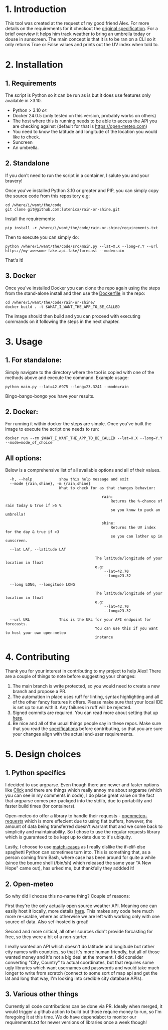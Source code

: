 # 1. Introduction
This tool was created at the request of my good friend Alex. For more details on the requirements for it checkout the [original specification](./spec.md).
For a brief overview it helps him track weather to bring an umbrella today or douse in sunscreen. The main concept is that it is to be ran on a CLI so it only returns True or False values and prints out the UV index when told to.
# 2. Installation
## 1. Requirements
The script is Python so it can be run as is but it does use features only available in >3.10. 
- Python > 3.10 *or*:
- Docker 24.0.5 (only tested on this version, probably works on others)
- The host where this is running needs to be able to access the API you are checking against (default for that is https://open-meteo.com)
- You need to know the latitude and longitude of the location you would like to check.
- Suncreen
- An umbrella.
## 2. Standalone
If you don't need to run the script in a container, I salute you and your bravery! 

Once you've installed Python 3.10 or greater and PIP, you can simply copy the source code from this repository e.g:

```
cd /where/i/want/the/code
git clone git@github.com:lutenica/rain-or-shine.git
```
Install the requirements:
```
pip install -r /where/i/want/the/code/rain-or-shine/requirements.txt
```
Then to execute you can simply do:
```
python /where/i/want/the/code/src/main.py --lat=X.X --long=Y.Y --url https://my-awesome-fake.api.fake/forecast --mode=rain
```
That's it!
## 3. Docker
Once you've installed Docker you can clone the repo again using the steps from the stand-alone install and then use the [Dockerfile](./Dockerfile) in the repo:
```
cd /where/i/want/the/code/rain-or-shine/
docker build . -t $WHAT_I_WANT_THE_APP_TO_BE_CALLED
```
The image should then build and you can proceed with executing commands on it following the steps in the next chapter.

# 3. Usage
## 1. For standalone:
Simply navigate to the directory where the tool is copied with one of the methods above and execute the command. Example usage:
```
python main.py --lat=42.6975 --long=23.3241 --mode=rain
```
Bingo-bango-bongo you have your results.
## 2. Docker:
For running it within docker the steps are simple. Once you've built the image to execute the script one needs to run:
```
docker run --rm $WHAT_I_WANT_THE_APP_TO_BE_CALLED --lat=X.X --long=Y.Y --mode=mode_of_choice 
```
## All options:
Below is a comprehensive list of all available options and all of their values.
```
  -h, --help            show this help message and exit
  --mode {rain,shine}, -m {rain,shine}
                        What to check for as that changes behavior:

                                           rain:
                                               Returns the %-chance of rain today & true if >5 %
                                               so you know to pack an umbrella!

                                           shine:
                                               Returns the UV index for the day & true if >3
                                               so you can lather up in sunscreen.

  --lat LAT, --latitude LAT

                                        The latitude/longitude of your location in float
                                        e.g:
                                            --lat=42.70
                                            --long=23.32

  --long LONG, --longitude LONG

                                        The latitude/longitude of your location in float
                                        e.g:
                                            --lat=42.70
                                            --long=23.32

  --url URL             This is the URL for your API endpoint for forecasts.
                                        You can use this if you want to host your own open-meteo
                                        instance

```
# 4. Contributing
Thank you for your interest in contributing to my project to help Alex! There are a couple of things to note before suggesting your changes:
1. The main branch is write protected, so you would need to create a new branch and propose a PR.
2. The automation in place uses ruff for linting, syntax highlighting and all of the other fancy features it offers. Please make sure that your local IDE is set up to run with it. Any failures in ruff will be rejected.
3. Signed commits are required. You can read more about setting that up [here](https://docs.github.com/en/authentication/managing-commit-signature-verification/signing-commits).
4. Be nice and all of the usual things people say in these repos. Make sure that you read the [specifications](./spec.md) before contributing, so that you are sure your changes align with the actual end-user requirements.
# 5. Design choices
## 1. Python specifics
I decided to use argparse. Even though there are newer and faster options like [Click](https://click.palletsprojects.com/en/8.1.x/why/) and there are things which really annoy me about argparse (which you can see in my comments in code), I do place great value on the fact that argparse comes pre-packged into the stdlib, due to portability and faster build times (for containers).

Open-meteo do offer a library to handle their requests - [openmeteo-requests](https://pypi.org/project/openmeteo-requests/) which is more effecient due to using flat buffers, however, the amount of data being transferred doesn't warrant that and we come back to simplicity and maintainability. So I chose to use the regular requests library which is guaranteed to be kept up to date due to it's ubiquity.

Lastly, I choose to use [match-cases](https://docs.python.org/3/whatsnew/3.10.html#pep-634-structural-pattern-matching) as I really dislike the if-elif-else spaghetti Python can sometimes turn into. This is something that, as a person coming from Bash, where case has been around for quite a while (since the bourne shell (/bin/sh) which released the same year "A New Hope" came out), has urked me, but thankfully they addded it! 

## 2. Open-meteo
So why did I choose this no-name thing? Couple of reasons:

First they're the only actually open source weather API. Meaning one can easily host it locally, more details [here](https://github.com/open-meteo/open-meteo/tree/main). This makes any code here much more re-usable, where as otherwise we are left with working only with one source of data. Also sef-hosted is great! 

Second and more critical, all other sources didn't provide forcasting for free, so they were a bit of a non-starter. 

I really wanted an API which doesn't do latitude and longitude but rather city names with countries, so that it's more human friendly, but all of those wanted money and it's not a big deal at the moment. I did consider converting "City, Country" to actual coordinates, but that requires some ugly libraries which want usernames and passwords and would take much longer to write from scratch (connect to some sort of map api and get the lat and long that way, I'm looking into credible city database APIs).

## 3. Various other things
Currently all code contributions can be done via PR. Ideally when merged, it would trigger a github action to build but those require money to run, so I'm foregoing it at this time. We do have dependabot to monitor our requirements.txt for newer versions of libraries once a week though!
